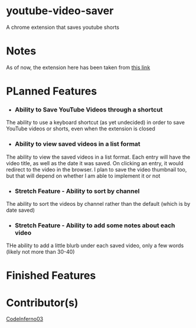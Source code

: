 # youtube-video-saver
A chrome extension that saves youtube shorts

# Notes
As of now, the extension here has been taken from [this link](https://www.geeksforgeeks.org/create-a-chrome-extension-in-html-css-javascript/)

# PLanned Features
- ### Ability to Save YouTube Videos through a shortcut
The ability to use a keyboard shortcut (as yet undecided) in order to save YouTube videos or shorts, even when the extension is closed
- ### Ability to view saved videos in a list format
The ability to view the saved videos in a list format. Each entry will have the video title, as well as the date it was saved. On clicking an entry, it would redirect to the video in the browser. I plan to save the video thumbnail too, but that will depend on whether I am able to implement it or not
- ### Stretch Feature - Ability to sort by channel
The ability to sort the videos by channel rather than the default (which is by date saved)
- ### Stretch Feature - Ability to add some notes about each video
THe ability to add a little blurb under each saved video, only a few words (likely not more than 30-40)

# Finished Features


# Contributor(s)
[CodeInferno03](https://github.com/CodeInferno03)